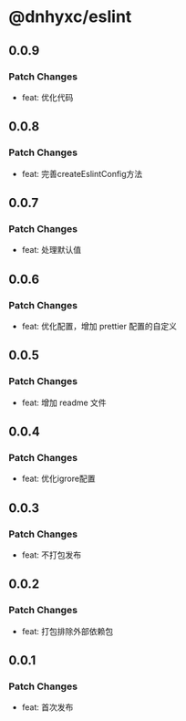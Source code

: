 # @dnhyxc/eslint

## 0.0.9

### Patch Changes

- feat: 优化代码

## 0.0.8

### Patch Changes

- feat: 完善createEslintConfig方法

## 0.0.7

### Patch Changes

- feat: 处理默认值

## 0.0.6

### Patch Changes

- feat: 优化配置，增加 prettier 配置的自定义

## 0.0.5

### Patch Changes

- feat: 增加 readme 文件

## 0.0.4

### Patch Changes

- feat: 优化igrore配置

## 0.0.3

### Patch Changes

- feat: 不打包发布

## 0.0.2

### Patch Changes

- feat: 打包排除外部依赖包

## 0.0.1

### Patch Changes

- feat: 首次发布
